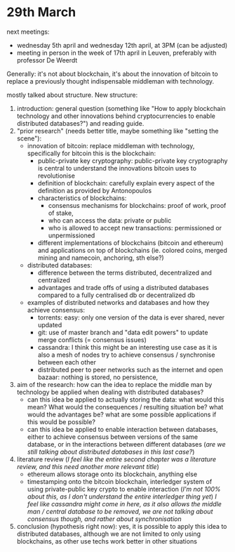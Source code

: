 # 29th March

next meetings: 

- wednesday 5th april and wednesday 12th april, at 3PM (can be adjusted)
- meeting in person in the week of 17th april in Leuven, preferably with professor De Weerdt

Generally: it's not about blockchain, it's about the innovation of bitcoin to replace a previously thought indispensable middleman with technology.

mostly talked about structure. New structure: 

1. introduction: general question (something like "How to apply blockchain technology and other innovations behind cryptocurrencies to enable distributed databases?") and reading guide.
2. "prior research" (needs better title, maybe something like "setting the scene"): 
    - innovation of bitcoin: replace middleman with technology, specifically for bitcoin this is the blockchain:
        - public-private key cryptography: public-private key cryptography is central to understand the innovations bitcoin uses to revolutionise
        - definition of blockchain: carefully explain every aspect of the definition as provided by Antonopoulos
        - characteristics of blockchains:
            - consensus mechanisms for blockchains: proof of work, proof of stake,
            - who can access the data: private or public
            - who is allowed to accept new transactions: permissioned or unpermissioned
        - different implementations of blockchains (bitcoin and ethereum) and applications on top of blockchains (ie. colored coins, merged mining and namecoin, anchoring, sth else?)
    - distributed databases:
        - difference between the terms distributed, decentralized and centralized
        - advantages and trade offs of using a distributed databases compared to a fully centralised db or decentralized db
    - examples of distributed networks and databases and how they achieve consensus: 
        + torrents: easy: only one version of the data is ever shared, never updated
        + git: use of master branch and "data edit powers" to update merge conflicts (= consensus issues)
        + cassandra: I think this might be an interesting use case as it is also a mesh of nodes try to achieve consensus / synchronise between each other
        + distributed peer to peer networks such as the internet and open bazaar: nothing is stored, no persistence,
3. aim of the research: how can the idea to replace the middle man by technology be applied when dealing with distributed databases?
    - can this idea be applied to actually storing the data: what would this mean? What would the consequences / resulting situation be? what would the advantages be? what are some possible applications if this would be possible? 
    - can this idea be applied to enable interaction between databases, either to achieve consensus between versions of the same database, or in the interactions between different databases (_are we still talking about distributed databases in this last case?_)
4. literature review (_I feel like the entire second chapter was a literature review, and this need another more relevant title_)
    - ethereum allows storage onto its blockchain, anything else
    - timestamping onto the bitcoin blockchain, interledger system of using private-public key crypto to enable interaction (_I'm not 100% about this, as I don't understand the entire interledger thing yet_) _I feel like cassandra might come in here, as it also allows the middle man / central database to be removed, we are not talking about consensus though, and rather about synchronisation_
5. conclusion (hypothesis right now): yes, it is possible to apply this idea to distributed databases, although we are not limited to only using blockchains, as other use techs work better in other situations

